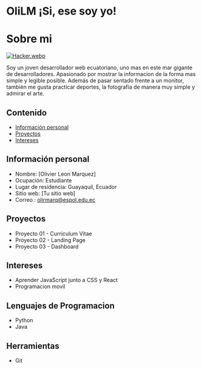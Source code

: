 # OliLM ¡Si, ese soy yo!

# Sobre mi
[![Hacker.webp](https://i.postimg.cc/KY3XR7QQ/Hacker.webp)](https://postimg.cc/zLN2QgsR)

Soy un joven desarrollador web ecuatoriano, uno mas en este mar gigante de desarrolladores. Apasionado por mostrar la informacion de la forma mas simple
y legible posible. Además de pasar sentado frente a un monitor, también me gusta practicar deportes, la fotografía de manera muy simple y admirar el arte.

## Contenido
* [Información personal](#información-personal)
* [Proyectos](#proyectos)
* [Intereses](#intereses)
## Información personal
* Nombre: [Olivier Leon Marquez]
* Ocupación: Estudiante
* Lugar de residencia: Guayaquil, Ecuador
* Sitio web: [Tu sitio web]
* Correo : olirmarq@espol.edu.ec
## Proyectos
* Proyecto 01 - Curriculum Vitae
* Proyecto 02 - Landing Page
* Proyecto 03 - Dashboard 
## Intereses
* Aprender JavaScript junto a CSS y React
* Programacion movil
## Lenguajes de Programacion
* Python
* Java
## Herramientas
* Git
